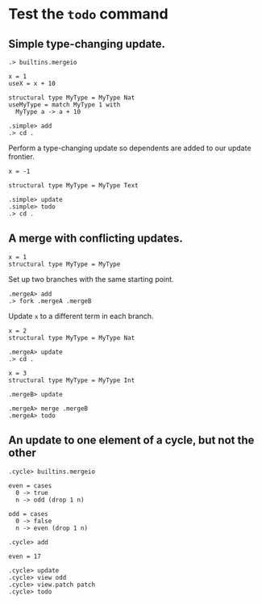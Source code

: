 # Test the `todo` command

## Simple type-changing update.

```ucm:hide
.> builtins.mergeio
```

```unison:hide
x = 1
useX = x + 10

structural type MyType = MyType Nat
useMyType = match MyType 1 with
  MyType a -> a + 10
```

```ucm:hide
.simple> add
.> cd .
```

Perform a type-changing update so dependents are added to our update frontier.

```unison:hide
x = -1

structural type MyType = MyType Text
```

```ucm:error
.simple> update
.simple> todo
.> cd .
```

## A merge with conflicting updates.

```unison:hide
x = 1
structural type MyType = MyType
```

Set up two branches with the same starting point.

```ucm:hide
.mergeA> add
.> fork .mergeA .mergeB
```

Update `x` to a different term in each branch.

```unison:hide
x = 2
structural type MyType = MyType Nat
```

```ucm:hide
.mergeA> update
.> cd .
```

```unison:hide
x = 3
structural type MyType = MyType Int
```

```ucm:hide
.mergeB> update
```

```ucm:error
.mergeA> merge .mergeB
.mergeA> todo
```

## An update to one element of a cycle, but not the other

```ucm
.cycle> builtins.mergeio
```

```unison
even = cases
  0 -> true
  n -> odd (drop 1 n)

odd = cases
  0 -> false
  n -> even (drop 1 n)
```

```ucm
.cycle> add
```

```unison
even = 17
```

```ucm
.cycle> update
.cycle> view odd
.cycle> view.patch patch
.cycle> todo
```
